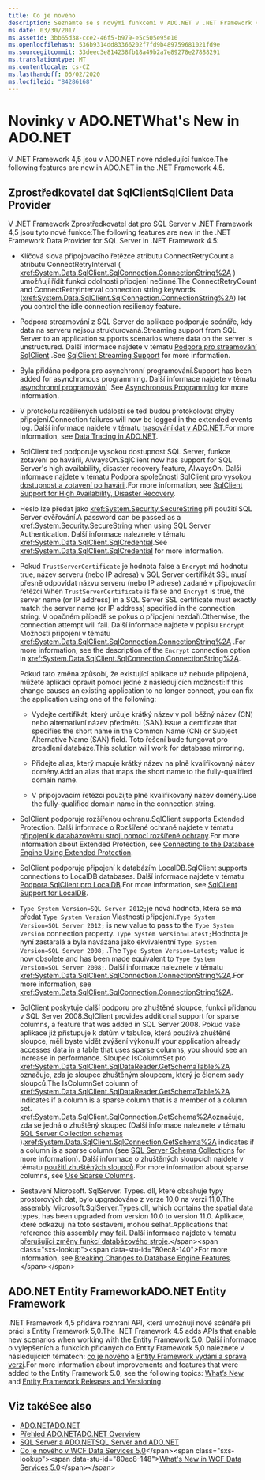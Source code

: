 ```yaml
---
title: Co je nového
description: Seznamte se s novými funkcemi v ADO.NET v .NET Framework 4,5, včetně nových funkcí pro poskytovatele dat SqlClient a ADO.NET Entity Framework.
ms.date: 03/30/2017
ms.assetid: 3bb65d38-cce2-46f5-b979-e5c505e95e10
ms.openlocfilehash: 536b9314dd83366202f7fd9b489759681021fd9e
ms.sourcegitcommit: 33deec3e814238fb18a49b2a7e89278e27888291
ms.translationtype: MT
ms.contentlocale: cs-CZ
ms.lasthandoff: 06/02/2020
ms.locfileid: "84286168"
---
```

# <a name="whats-new-in-adonet"></a><span data-ttu-id="80ec8-103">Novinky v ADO.NET</span><span class="sxs-lookup"><span data-stu-id="80ec8-103">What's New in ADO.NET</span></span>

<span data-ttu-id="80ec8-104">V .NET Framework 4,5 jsou v ADO.NET nové následující funkce.</span><span class="sxs-lookup"><span data-stu-id="80ec8-104">The following features are new in ADO.NET in the .NET Framework 4.5.</span></span>

## <a name="sqlclient-data-provider"></a><span data-ttu-id="80ec8-105">Zprostředkovatel dat SqlClient</span><span class="sxs-lookup"><span data-stu-id="80ec8-105">SqlClient Data Provider</span></span>

<span data-ttu-id="80ec8-106">V .NET Framework Zprostředkovatel dat pro SQL Server v .NET Framework 4,5 jsou tyto nové funkce:</span><span class="sxs-lookup"><span data-stu-id="80ec8-106">The following features are new in the .NET Framework Data Provider for SQL Server in .NET Framework 4.5:</span></span>

- <span data-ttu-id="80ec8-107">Klíčová slova připojovacího řetězce atributu ConnectRetryCount a atributu ConnectRetryInterval ( <xref:System.Data.SqlClient.SqlConnection.ConnectionString%2A> ) umožňují řídit funkci odolnosti připojení nečinné.</span><span class="sxs-lookup"><span data-stu-id="80ec8-107">The ConnectRetryCount and ConnectRetryInterval connection string keywords (<xref:System.Data.SqlClient.SqlConnection.ConnectionString%2A>) let you control the idle connection resiliency feature.</span></span>

- <span data-ttu-id="80ec8-108">Podpora streamování z SQL Server do aplikace podporuje scénáře, kdy data na serveru nejsou strukturovaná.</span><span class="sxs-lookup"><span data-stu-id="80ec8-108">Streaming support from SQL Server to an application supports scenarios where data on the server is unstructured.</span></span>  <span data-ttu-id="80ec8-109">Další informace najdete v tématu [Podpora pro streamování SqlClient](sqlclient-streaming-support.md) .</span><span class="sxs-lookup"><span data-stu-id="80ec8-109">See [SqlClient Streaming Support](sqlclient-streaming-support.md) for more information.</span></span>

- <span data-ttu-id="80ec8-110">Byla přidána podpora pro asynchronní programování.</span><span class="sxs-lookup"><span data-stu-id="80ec8-110">Support has been added for asynchronous programming.</span></span>  <span data-ttu-id="80ec8-111">Další informace najdete v tématu [asynchronní programování](asynchronous-programming.md) .</span><span class="sxs-lookup"><span data-stu-id="80ec8-111">See [Asynchronous Programming](asynchronous-programming.md) for more information.</span></span>

- <span data-ttu-id="80ec8-112">V protokolu rozšířených událostí se teď budou protokolovat chyby připojení.</span><span class="sxs-lookup"><span data-stu-id="80ec8-112">Connection failures will now be logged in the extended events log.</span></span> <span data-ttu-id="80ec8-113">Další informace najdete v tématu [trasování dat v ADO.NET](data-tracing.md).</span><span class="sxs-lookup"><span data-stu-id="80ec8-113">For more information, see [Data Tracing in ADO.NET](data-tracing.md).</span></span>

- <span data-ttu-id="80ec8-114">SqlClient teď podporuje vysokou dostupnost SQL Server, funkce zotavení po havárii, AlwaysOn.</span><span class="sxs-lookup"><span data-stu-id="80ec8-114">SqlClient now has support for SQL Server's high availability, disaster recovery feature, AlwaysOn.</span></span> <span data-ttu-id="80ec8-115">Další informace najdete v tématu [Podpora společnosti SqlClient pro vysokou dostupnost a zotavení po havárii](./sql/sqlclient-support-for-high-availability-disaster-recovery.md).</span><span class="sxs-lookup"><span data-stu-id="80ec8-115">For more information, see [SqlClient Support for High Availability, Disaster Recovery](./sql/sqlclient-support-for-high-availability-disaster-recovery.md).</span></span>

- <span data-ttu-id="80ec8-116">Heslo lze předat jako <xref:System.Security.SecureString> při použití SQL Server ověřování.</span><span class="sxs-lookup"><span data-stu-id="80ec8-116">A password can be passed as a <xref:System.Security.SecureString> when using SQL Server Authentication.</span></span> <span data-ttu-id="80ec8-117">Další informace naleznete v tématu <xref:System.Data.SqlClient.SqlCredential>.</span><span class="sxs-lookup"><span data-stu-id="80ec8-117">See <xref:System.Data.SqlClient.SqlCredential> for more information.</span></span>

- <span data-ttu-id="80ec8-118">Pokud `TrustServerCertificate` je hodnota false a `Encrypt` má hodnotu true, název serveru (nebo IP adresa) v SQL Server certifikát SSL musí přesně odpovídat názvu serveru (nebo IP adrese) zadané v připojovacím řetězci.</span><span class="sxs-lookup"><span data-stu-id="80ec8-118">When `TrustServerCertificate` is false and `Encrypt` is true, the server name (or IP address) in a SQL Server SSL certificate must exactly match the server name (or IP address) specified in the connection string.</span></span> <span data-ttu-id="80ec8-119">V opačném případě se pokus o připojení nezdaří.</span><span class="sxs-lookup"><span data-stu-id="80ec8-119">Otherwise, the connection attempt will fail.</span></span> <span data-ttu-id="80ec8-120">Další informace najdete v popisu `Encrypt` Možnosti připojení v tématu <xref:System.Data.SqlClient.SqlConnection.ConnectionString%2A> .</span><span class="sxs-lookup"><span data-stu-id="80ec8-120">For more information, see the description of the `Encrypt` connection option in <xref:System.Data.SqlClient.SqlConnection.ConnectionString%2A>.</span></span>

  <span data-ttu-id="80ec8-121">Pokud tato změna způsobí, že existující aplikace už nebude připojená, můžete aplikaci opravit pomocí jedné z následujících možností:</span><span class="sxs-lookup"><span data-stu-id="80ec8-121">If this change causes an existing application to no longer connect, you can fix the application using one of the following:</span></span>

  - <span data-ttu-id="80ec8-122">Vydejte certifikát, který určuje krátký název v poli běžný název (CN) nebo alternativní název předmětu (SAN).</span><span class="sxs-lookup"><span data-stu-id="80ec8-122">Issue a certificate that specifies the short name in the Common Name (CN) or Subject Alternative Name (SAN) field.</span></span> <span data-ttu-id="80ec8-123">Toto řešení bude fungovat pro zrcadlení databáze.</span><span class="sxs-lookup"><span data-stu-id="80ec8-123">This solution will work for database mirroring.</span></span>

  - <span data-ttu-id="80ec8-124">Přidejte alias, který mapuje krátký název na plně kvalifikovaný název domény.</span><span class="sxs-lookup"><span data-stu-id="80ec8-124">Add an alias that maps the short name to the fully-qualified domain name.</span></span>

  - <span data-ttu-id="80ec8-125">V připojovacím řetězci použijte plně kvalifikovaný název domény.</span><span class="sxs-lookup"><span data-stu-id="80ec8-125">Use the fully-qualified domain name in the connection string.</span></span>

- <span data-ttu-id="80ec8-126">SqlClient podporuje rozšířenou ochranu.</span><span class="sxs-lookup"><span data-stu-id="80ec8-126">SqlClient supports Extended Protection.</span></span> <span data-ttu-id="80ec8-127">Další informace o Rozšířené ochraně najdete v tématu [připojení k databázovému stroji pomocí rozšířené ochrany](/sql/database-engine/configure-windows/connect-to-the-database-engine-using-extended-protection).</span><span class="sxs-lookup"><span data-stu-id="80ec8-127">For more information about Extended Protection, see [Connecting to the Database Engine Using Extended Protection](/sql/database-engine/configure-windows/connect-to-the-database-engine-using-extended-protection).</span></span>

- <span data-ttu-id="80ec8-128">SqlClient podporuje připojení k databázím LocalDB.</span><span class="sxs-lookup"><span data-stu-id="80ec8-128">SqlClient supports connections to LocalDB databases.</span></span> <span data-ttu-id="80ec8-129">Další informace najdete v tématu [Podpora SqlClient pro LocalDB](./sql/sqlclient-support-for-localdb.md).</span><span class="sxs-lookup"><span data-stu-id="80ec8-129">For more information, see [SqlClient Support for LocalDB](./sql/sqlclient-support-for-localdb.md).</span></span>

- <span data-ttu-id="80ec8-130">`Type System Version=SQL Server 2012;`je nová hodnota, která se má předat `Type System Version` Vlastnosti připojení.</span><span class="sxs-lookup"><span data-stu-id="80ec8-130">`Type System Version=SQL Server 2012;` is new value to pass to the `Type System Version` connection property.</span></span> <span data-ttu-id="80ec8-131">`Type System Version=Latest;`Hodnota je nyní zastaralá a byla navázána jako ekvivalentní `Type System Version=SQL Server 2008;` .</span><span class="sxs-lookup"><span data-stu-id="80ec8-131">The `Type System Version=Latest;` value is now obsolete and has been made equivalent to `Type System Version=SQL Server 2008;`.</span></span> <span data-ttu-id="80ec8-132">Další informace naleznete v tématu <xref:System.Data.SqlClient.SqlConnection.ConnectionString%2A>.</span><span class="sxs-lookup"><span data-stu-id="80ec8-132">For more information, see <xref:System.Data.SqlClient.SqlConnection.ConnectionString%2A>.</span></span>

- <span data-ttu-id="80ec8-133">SqlClient poskytuje další podporu pro zhuštěné sloupce, funkci přidanou v SQL Server 2008.</span><span class="sxs-lookup"><span data-stu-id="80ec8-133">SqlClient provides additional support for sparse columns, a feature that was added in SQL Server 2008.</span></span> <span data-ttu-id="80ec8-134">Pokud vaše aplikace již přistupuje k datům v tabulce, která používá zhuštěné sloupce, měli byste vidět zvýšení výkonu.</span><span class="sxs-lookup"><span data-stu-id="80ec8-134">If your application already accesses data in a table that uses sparse columns, you should see an increase in performance.</span></span> <span data-ttu-id="80ec8-135">Sloupec IsColumnSet pro <xref:System.Data.SqlClient.SqlDataReader.GetSchemaTable%2A> označuje, zda je sloupec zhuštěným sloupcem, který je členem sady sloupců.</span><span class="sxs-lookup"><span data-stu-id="80ec8-135">The IsColumnSet column of <xref:System.Data.SqlClient.SqlDataReader.GetSchemaTable%2A> indicates if a column is a sparse column that is a member of a column set.</span></span> <span data-ttu-id="80ec8-136"><xref:System.Data.SqlClient.SqlConnection.GetSchema%2A>označuje, zda se jedná o zhuštěný sloupec (Další informace naleznete v tématu [SQL Server Collection schemas](sql-server-schema-collections.md) ).</span><span class="sxs-lookup"><span data-stu-id="80ec8-136"><xref:System.Data.SqlClient.SqlConnection.GetSchema%2A> indicates if a column is a sparse column (see [SQL Server Schema Collections](sql-server-schema-collections.md) for more information).</span></span> <span data-ttu-id="80ec8-137">Další informace o zhuštěných sloupcích najdete v tématu [použití zhuštěných sloupců](/sql/relational-databases/tables/use-sparse-columns).</span><span class="sxs-lookup"><span data-stu-id="80ec8-137">For more information about sparse columns, see [Use Sparse Columns](/sql/relational-databases/tables/use-sparse-columns).</span></span>

- <span data-ttu-id="80ec8-138">Sestavení Microsoft. SqlServer. Types. dll, které obsahuje typy prostorových dat, bylo upgradováno z verze 10,0 na verzi 11,0.</span><span class="sxs-lookup"><span data-stu-id="80ec8-138">The assembly Microsoft.SqlServer.Types.dll, which contains the spatial data types, has been upgraded from version 10.0 to version 11.0.</span></span> <span data-ttu-id="80ec8-139">Aplikace, které odkazují na toto sestavení, mohou selhat.</span><span class="sxs-lookup"><span data-stu-id="80ec8-139">Applications that reference this assembly may fail.</span></span> <span data-ttu-id="80ec8-140">Další informace najdete v tématu [přerušující změny funkcí databázového stroje](https://docs.microsoft.com/previous-versions/sql/sql-server-2012/ms143179(v=sql.110)).</span><span class="sxs-lookup"><span data-stu-id="80ec8-140">For more information, see [Breaking Changes to Database Engine Features](https://docs.microsoft.com/previous-versions/sql/sql-server-2012/ms143179(v=sql.110)).</span></span>

## <a name="adonet-entity-framework"></a><span data-ttu-id="80ec8-141">ADO.NET Entity Framework</span><span class="sxs-lookup"><span data-stu-id="80ec8-141">ADO.NET Entity Framework</span></span>

<span data-ttu-id="80ec8-142">.NET Framework 4,5 přidává rozhraní API, která umožňují nové scénáře při práci s Entity Framework 5,0.</span><span class="sxs-lookup"><span data-stu-id="80ec8-142">The .NET Framework 4.5 adds APIs that enable new scenarios when working with the Entity Framework 5.0.</span></span> <span data-ttu-id="80ec8-143">Další informace o vylepšeních a funkcích přidaných do Entity Framework 5,0 naleznete v následujících tématech: [co je nového](https://docs.microsoft.com/previous-versions/gg696190(v=vs.103)) a [Entity Framework vydání a správa verzí](/ef/ef6/what-is-new/past-releases).</span><span class="sxs-lookup"><span data-stu-id="80ec8-143">For more information about improvements and features that were added to the Entity Framework 5.0, see the following topics: [What’s New](https://docs.microsoft.com/previous-versions/gg696190(v=vs.103)) and [Entity Framework Releases and Versioning](/ef/ef6/what-is-new/past-releases).</span></span>

## <a name="see-also"></a><span data-ttu-id="80ec8-144">Viz také</span><span class="sxs-lookup"><span data-stu-id="80ec8-144">See also</span></span>

- [<span data-ttu-id="80ec8-145">ADO.NET</span><span class="sxs-lookup"><span data-stu-id="80ec8-145">ADO.NET</span></span>](index.md)
- [<span data-ttu-id="80ec8-146">Přehled ADO.NET</span><span class="sxs-lookup"><span data-stu-id="80ec8-146">ADO.NET Overview</span></span>](ado-net-overview.md)
- [<span data-ttu-id="80ec8-147">SQL Server a ADO.NET</span><span class="sxs-lookup"><span data-stu-id="80ec8-147">SQL Server and ADO.NET</span></span>](./sql/index.md)
- <span data-ttu-id="80ec8-148">[Co je nového v WCF Data Services 5,0](https://docs.microsoft.com/previous-versions/dotnet/wcf-data-services/ee373845(v=vs.103))</span><span class="sxs-lookup"><span data-stu-id="80ec8-148">[What's New in WCF Data Services 5.0](https://docs.microsoft.com/previous-versions/dotnet/wcf-data-services/ee373845(v=vs.103))</span></span>
